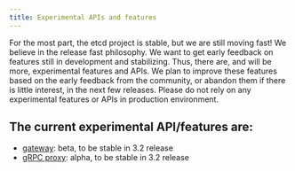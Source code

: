 ```yaml
---
title: Experimental APIs and features
---
```


For the most part, the etcd project is stable, but we are still moving fast! We believe in the release fast philosophy. We want to get early feedback on features still in development and stabilizing. Thus, there are, and will be more, experimental features and APIs. We plan to improve these features based on the early feedback from the community, or abandon them if there is little interest, in the next few releases. Please do not rely on any experimental features or APIs in production environment.

## The current experimental API/features are:

- [gateway][gateway]: beta, to be stable in 3.2 release
- [gRPC proxy][grpc-proxy]: alpha, to be stable in 3.2 release

[gateway]: ../op-guide/gateway
[grpc-proxy]: ../op-guide/grpc_proxy
